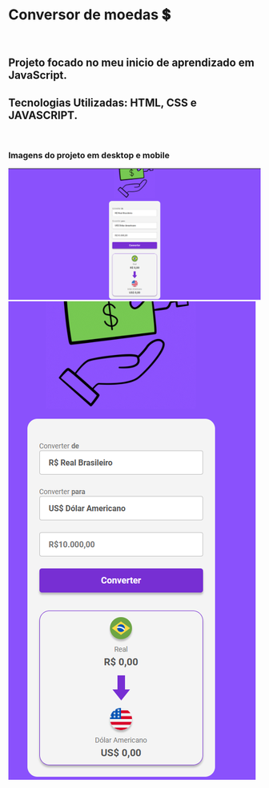 <h1>Conversor de moedas 💲</h1>
<br>
<h2>Projeto focado no meu inicio de aprendizado em JavaScript.</h2>

<h2>Tecnologias Utilizadas: HTML, CSS e JAVASCRIPT.</h2>
<br>

<h3>Imagens do projeto em desktop e mobile</h3>

<img src="https://github.com/GustavoLuna87/Conversor-de-Moedas/blob/main/assets/Desktop.png?raw=true">
<img src="https://github.com/GustavoLuna87/Conversor-de-Moedas/blob/main/assets/Mobile.png?raw=true">
